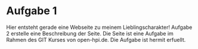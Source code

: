 # Aufgabe 1
Hier entsteht gerade eine Webseite zu meinem Lieblingscharakter! Aufgabe 2 erstelle eine Beschreibung der Seite. Die Seite ist eine Aufgabe im Rahmen des GIT Kurses von open-hpi.de. Die Aufgabe ist hermit erfuellt.
